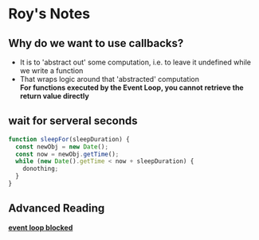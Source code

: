 # Roy's Notes

## Why do we want to use callbacks?
- It is to 'abstract out' some computation, i.e. to leave it undefined while we write a function
- That wraps logic around that 'abstracted' computation  
**For functions executed by the Event Loop, you cannot retrieve the return value directly**

## wait for serveral seconds
```javascript
function sleepFor(sleepDuration) {
  const newObj = new Date();
  const now = newObj.getTime();
  while (new Date().getTime < now + sleepDuration) {
    donothing;
  }
}
```


## Advanced Reading
[**event loop blocked**](https://snyk.io/blog/nodejs-how-even-quick-async-functions-can-block-the-event-loop-starve-io/)
